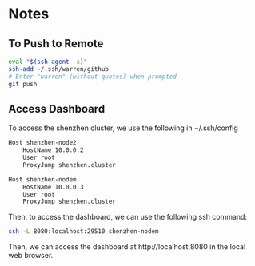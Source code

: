 # Notes

## To Push to Remote

```sh
eval "$(ssh-agent -s)"
ssh-add ~/.ssh/warren/github
# Enter "warren" (without quotes) when prompted
git push
```

## Access Dashboard

To access the shenzhen cluster, we use the following in ~/.ssh/config

```sh
Host shenzhen-node2
    HostName 10.0.0.2
    User root
    ProxyJump shenzhen.cluster

Host shenzhen-nodem
    HostName 10.0.0.3
    User root
    ProxyJump shenzhen.cluster
```

Then, to access the dashboard, we can use the following ssh command:

```sh
ssh -L 8080:localhost:29510 shenzhen-nodem
```

Then, we can access the dashboard at http://localhost:8080 in the local web browser.